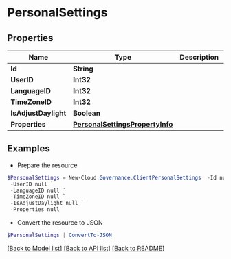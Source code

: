 # PersonalSettings
## Properties

Name | Type | Description | Notes
------------ | ------------- | ------------- | -------------
**Id** | **String** |  | [optional] 
**UserID** | **Int32** |  | [optional] 
**LanguageID** | **Int32** |  | [optional] 
**TimeZoneID** | **Int32** |  | [optional] 
**IsAdjustDaylight** | **Boolean** |  | [optional] 
**Properties** | [**PersonalSettingsPropertyInfo**](PersonalSettingsPropertyInfo.md) |  | [optional] 

## Examples

- Prepare the resource
```powershell
$PersonalSettings = New-Cloud.Governance.ClientPersonalSettings  -Id null `
 -UserID null `
 -LanguageID null `
 -TimeZoneID null `
 -IsAdjustDaylight null `
 -Properties null
```

- Convert the resource to JSON
```powershell
$PersonalSettings | ConvertTo-JSON
```

[[Back to Model list]](../README.md#documentation-for-models) [[Back to API list]](../README.md#documentation-for-api-endpoints) [[Back to README]](../README.md)

